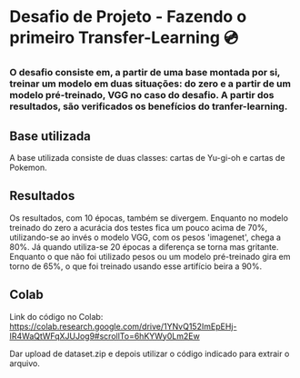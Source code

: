 # Desafio de Projeto - Fazendo o primeiro Transfer-Learning 💿

### O desafio consiste em, a partir de uma base montada por si, treinar um modelo em duas situações: do zero e a partir de um modelo pré-treinado, VGG no caso do desafio. A partir dos resultados, são verificados os benefícios do tranfer-learning.

## Base utilizada

A base utilizada consiste de duas classes: cartas de Yu-gi-oh e cartas de Pokemon.

## Resultados

Os resultados, com 10 épocas, também se divergem. Enquanto no modelo treinado do zero a acurácia dos testes fica um pouco acima de 70%, utilizando-se ao invés o modelo VGG, com os pesos 'imagenet', chega a 80%. Já quando utiliza-se 20 épocas a diferença se torna mas gritante. Enquanto o que não foi utilizado pesos ou um modelo pré-treinado gira em torno de 65%, o que foi treinado usando esse artifício beira a 90%.

## Colab

Link do código no Colab: https://colab.research.google.com/drive/1YNvQ152ImEpEHj-IR4WaQtWFqXJUJog9#scrollTo=6hKYWy0Lm2Ew

Dar upload de dataset.zip e depois utilizar o código indicado para extrair o arquivo.
